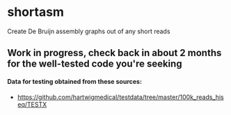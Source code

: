 # shortasm
Create De Bruijn assembly graphs out of any short reads

## Work in progress, check back in about 2 months for the well-tested code you're seeking


#### Data for testing obtained from these sources: 
- https://github.com/hartwigmedical/testdata/tree/master/100k_reads_hiseq/TESTX
